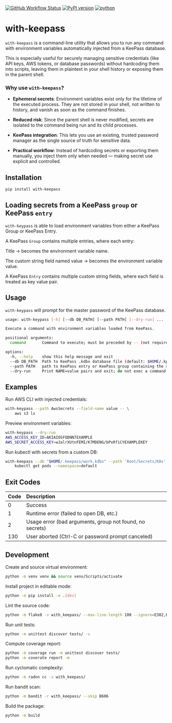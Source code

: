 [![GitHub Workflow Status](https://github.com/soda480/with-keepass/workflows/ci/badge.svg)](https://github.com/soda480/with-keepass/actions)
[![PyPI version](https://badge.fury.io/py/with-keepass.svg)](https://badge.fury.io/py/with-keepass)
[![python](https://img.shields.io/badge/python-3.10%20%7C%203.11%20%7C%203.12-teal)](https://www.python.org/downloads/)

# with-keepass

`with-keepass` is a command-line utility that allows you to run any command with environment variables automatically injected from a KeePass database.

This is especially useful for securely managing sensitive credentials (like API keys, AWS tokens, or database passwords) without hardcoding them into scripts, leaving them in plaintext in your shell history or exposing them in the parent shell.

### Why use `with-keepass`?

* **Ephemeral secrets**: Environment variables exist only for the lifetime of the executed process. They are not stored in your shell, not written to history, and vanish as soon as the command finishes.

* **Reduced risk**: Since the parent shell is never modified, secrets are isolated to the command being run and its child processes.

* **KeePass integration**: This lets you use an existing, trusted password manager as the single source of truth for sensitive data.

* **Practical workflow**: Instead of hardcoding secrets or exporting them manually, you inject them only when needed — making secret use explicit and controlled.

## Installation

```bash
pip install with-keepass
```

## Loading secrets from a KeePass `group` or KeePass `entry`

`with-keypass` is able to load environment variables from either a KeePass Group or KeePass Entry.

A KeePass `Group` contains multiple entries, where each entry:

Title → becomes the environment variable name.

The custom string field named value → becomes the environment variable value.

A KeePass `Entry` contains multiple custom string fields, where each field is treated as key value pair.

## Usage

`with-keypass` will prompt for the master password of the KeePass database.

```bash
usage: with-keypass [-h] [--db DB_PATH] [--path PATH] [--dry-run] ...

Execute a command with environment variables loaded from KeePass.

positional arguments:
  command       Command to execute; must be preceded by -- (not required with --dry-run)

options:
  -h, --help    show this help message and exit
  --db DB_PATH  Path to KeePass .kdbx database file (default: $HOME/.kp.kdbx)
  --path PATH   path to KeePass entry or KeePass group containing the secrets to load (default: EnvVars)
  --dry-run     Print NAME=value pairs and exit; do not exec a command (default: False)
```

## Examples

Run AWS CLI with injected credentials:
```bash
with-keypass --path AwsSecrets --field-name value -- \
    aws s3 ls
```

Preview environment variables:
```bash
with-keypass --dry-run
AWS_ACCESS_KEY_ID=AKIAIOSFODNN7EXAMPLE
AWS_SECRET_ACCESS_KEY=wJalrXUtnFEMI/K7MDENG/bPxRfiCYEXAMPLEKEY
```

Run kubectl with secrets from a custom DB:
```bash
with-keepass --db "$HOME/.keepass/work.kdbx" --path 'Root/Secrets/K8s' -- \
    kubectl get pods --namespace=default
```

## Exit Codes
| Code | Description |
| :------- | :------ |
| 0 | Success |
| 1 | Runtime error (failed to open DB, etc.) |
| 2 | Usage error (bad arguments, group not found, no secrets) |
| 130 | User aborted (Ctrl-C or password prompt canceled) |


## Development

Create and source virtual environment:
```bash
python -m venv venv && source venv/Scripts/activate
```

Install project in editable mode:
```bash
python -m pip install -e .[dev]
```

Lint the source code:
```bash
python -m flake8 -v with_keepass/ --max-line-length 100 --ignore=E302,E305
```

Run unit tests:
```bash
python -m unittest discover tests/ -v
```

Compute coverage report:
```bash
python -m coverage run -m unittest discover tests/
python -m coverate report -m
```

Run cyclomatic complexity:
```bash
python -m radon cc -s with_keepass/
```

Run bandit scan:
```bash
python -m bandit -r with_keepass/ --skip B606
```

Build the package:
```bash
python -m build
```
